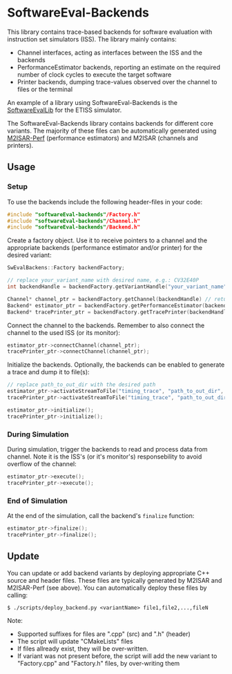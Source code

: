 # SoftwareEval-Backends

This library contains trace-based backends for software evaluation with instruction set simulators (ISS). The library mainly contains:

- Channel interfaces, acting as interfaces between the ISS and the backends
- PerformanceEstimator backends, reporting an estimate on the required number of clock cycles to execute the target software
- Printer backends, dumping trace-values observed over the channel to files or the terminal

An example of a library using SoftwareEval-Backends is the [SoftwareEvalLib](https://github.com/tum-ei-eda/SoftwareEvalLib) for the ETISS simulator.

The SoftwareEval-Backends library contains backends for different core variants. The majority of these files can be automatically generated using [M2ISAR-Perf](https://github.com/tum-ei-eda/M2-ISA-R-Perf) (performance estimators) and M2ISAR (channels and printers).

## Usage

### Setup

To use the backends include the following header-files in your code:

```C++
#include "softwareEval-backends"/Factory.h"
#include "softwareEval-backends"/Channel.h"
#include "softwareEval-backends"/Backend.h"
```

Create a factory object. Use it to receive pointers to a channel and the appropriate backends (performance estimator and/or printer) for the desired variant:

```C++
SwEvalBackens::Factory backendFactory;

// replace your_variant_name with desired name, e.g.: CV32E40P
int backendHandle = backendFactory.getVariantHandle("your_variant_name"); // Return value < 0 if variant does not exist

Channel* channel_ptr = backendFactory.getChannel(backendHandle) // returns nullptr if channel not found
Backend* estimator_ptr = backendFactory.getPerformanceEstimator(backendHandle) // returns nullptr if estimator not found
Backend* tracePrinter_ptr = backendFactory.getTracePrinter(backendHandle) // returns nullptr if printer not found
```

Connect the channel to the backends. Remember to also connect the channel to the used ISS (or its monitor):

```C++
estimator_ptr->connectChannel(channel_ptr);
tracePrinter_ptr->connectChannel(channel_ptr);
```

Initialize the backends. Optionally, the backends can be enabled to generate a trace and dump it to file(s):

```C++
// replace path_to_out_dir with the desired path
estimator_ptr->activateStreamToFile("timing_trace", "path_to_out_dir", ".csv", 0x1000000); // Optional, will slow down performance simulation
tracePrinter_ptr->activateStreamToFile("timing_trace", "path_to_out_dir", ".csv", 0x1000000); // Optional, but printer without active stream is useless

estimator_ptr->initialize();
tracePrinter_ptr->initialize();
```

### During Simulation

During simulation, trigger the backends to read and process data from channel. Note it is the ISS's (or it's monitor's) responsebility to avoid overflow of the channel:

```C++
estimator_ptr->execute();
tracePrinter_ptr->execute();
```

### End of Simulation

At the end of the simulation, call the backend's `finalize` function:
```C++
estimator_ptr->finalize();
tracePrinter_ptr->finalize();
```

## Update

You can update or add backend variants by deploying appropriate C++ source and header files. These files are typically generated by M2ISAR and M2ISAR-Perf (see above). You can automatically deploy these files by calling:

    $ ./scripts/deploy_backend.py <variantName> file1,file2,...,fileN

Note:

- Supported suffixes for files are ".cpp" (src) and ".h" (header)
- The script will update "CMakeLists" files
- If files allready exist, they will be over-written.
- If variant was not present before, the script will add the new variant to "Factory.cpp" and "Factory.h" files, by over-writing them